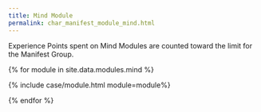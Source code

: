 ```yaml
---
title: Mind Module
permalink: char_manifest_module_mind.html
---
```


Experience Points spent on Mind Modules are counted toward the limit for the Manifest Group.

{% for module in site.data.modules.mind %}
<p>
{% include case/module.html module=module%}
</p>
{% endfor %}